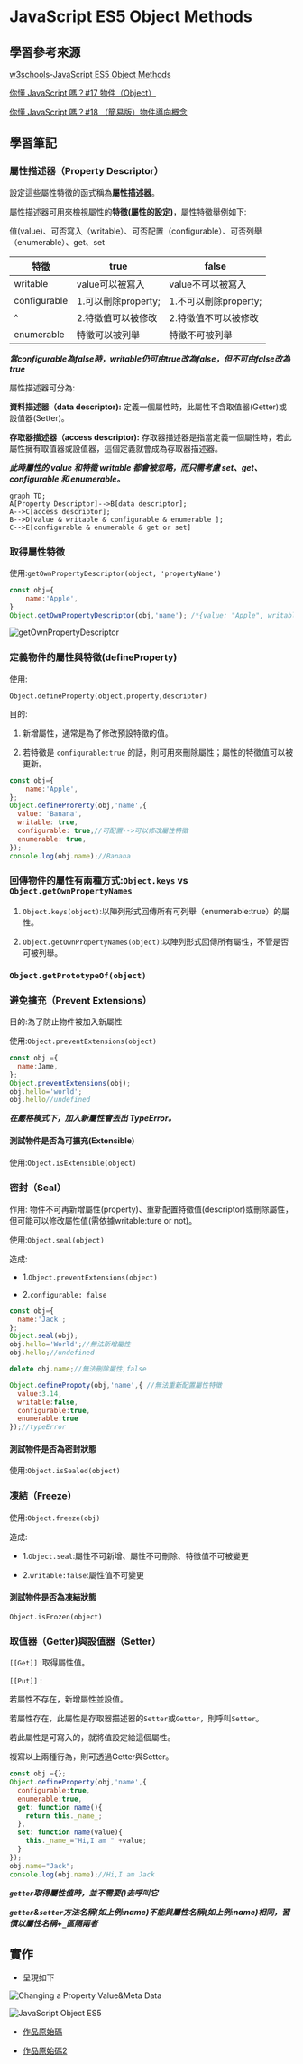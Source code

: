 # JavaScript ES5 Object Methods

## 學習參考來源

[w3schools-JavaScript ES5 Object Methods](https://www.w3schools.com/js/js_object_es5.asp)

[你懂 JavaScript 嗎？#17 物件（Object）](https://ithelp.ithome.com.tw/articles/10204736)

[你懂 JavaScript 嗎？#18 （簡易版）物件導向概念](https://ithelp.ithome.com.tw/articles/10204974)

## 學習筆記

### 屬性描述器（Property Descriptor）

設定這些屬性特徵的函式稱為**屬性描述器**。

屬性描述器可用來檢視屬性的**特徵(屬性的設定)**，屬性特徵舉例如下:

值(value)、可否寫入（writable）、可否配置（configurable）、可否列舉（enumerable）、get、set

特徵|true|false
---|---|---|
writable|value可以被寫入|value不可以被寫入
configurable|1.可以刪除property;|1.不可以刪除property;
^|2.特徵值可以被修改|2.特徵值不可以被修改
enumerable|特徵可以被列舉|特徵不可被列舉

***當configurable為false時，writable仍可由true改為false，但不可由false改為true***

屬性描述器可分為:

**資料描述器（data descriptor):**
定義一個屬性時，此屬性不含取值器(Getter)或設值器(Setter)。

**存取器描述器（access descriptor):**
存取器描述器是指當定義一個屬性時，若此屬性擁有取值器或設值器，這個定義就會成為存取器描述器。

***此時屬性的 value 和特徵 writable 都會被忽略，而只需考慮 set、get、configurable 和 enumerable。***

```mermaid
graph TD;
A[Property Descriptor]-->B[data descriptor];
A-->C[access descriptor];
B-->D[value & writable & configurable & enumerable ];
C-->E[configurable & enumerable & get or set]
```

### 取得屬性特徵

使用:`getOwnPropertyDescriptor(object, 'propertyName')`

```javascript
const obj={
    name:'Apple',
}
Object.getOwnPropertyDescriptor(obj,'name'); /*{value: "Apple", writable: true, enumerable: true, configurable: true}*/
```

![getOwnPropertyDescriptor](./images/1598623006065.jpg)

### 定義物件的屬性與特徵(defineProperty)

使用:

`Object.defineProperty(object,property,descriptor)`

目的:

1. 新增屬性，通常是為了修改預設特徵的值。

2. 若特徵是 `configurable:true` 的話，則可用來刪除屬性；屬性的特徵值可以被更新。

```javascript
const obj={
    name:'Apple',
};
Object.defineProrerty(obj,'name',{
  value: 'Banana',
  writable: true,
  configurable: true,//可配置-->可以修改屬性特徵
  enumerable: true,
});
console.log(obj.name);//Banana
```

### 回傳物件的屬性有兩種方式:`Object.keys` vs `Object.getOwnPropertyNames`

1. `Object.keys(object)`:以陣列形式回傳所有可列舉（enumerable:true）的屬性。

2. `Object.getOwnPropertyNames(object)`:以陣列形式回傳所有屬性，不管是否可被列舉。

### `Object.getPrototypeOf(object)`

### 避免擴充（Prevent Extensions）

目的:為了防止物件被加入新屬性

使用:`Object.preventExtensions(object)`

```javascript
const obj ={
  name:Jame,
};
Object.preventExtensions(obj);
obj.hello='world';
obj.hello//undefined
```

***在嚴格模式下，加入新屬性會丟出 TypeError。***

#### 測試物件是否為可擴充(Extensible)

使用:`Object.isExtensible(object)`

### 密封（Seal）

作用:
物件不可再新增屬性(property)、重新配置特徵值(descriptor)或刪除屬性，但可能可以修改屬性值(需依據writable:ture or not)。

使用:`Object.seal(object)`

造成:

- 1.`Object.preventExtensions(object)`

- 2.`configurable: false`

```javascript
const obj={
  name:'Jack';
};
Object.seal(obj);
obj.hello='World';//無法新增屬性
obj.hello;//undefined

delete obj.name;//無法刪除屬性,false

Object.definePropoty(obj,'name',{ //無法重新配置屬性特徵
  value:3.14,
  writable:false,
  configurable:true,
  enumerable:true
});//typeError
```

#### 測試物件是否為密封狀態

使用:`Object.isSealed(object)`

### 凍結（Freeze）

使用:`Object.freeze(obj)`

造成:

- 1.`Object.seal`:屬性不可新增、屬性不可刪除、特徵值不可被變更

- 2.`writable:false`:屬性值不可變更

#### 測試物件是否為凍結狀態

`Object.isFrozen(object)`

### 取值器（Getter)與設值器（Setter）

`[[Get]]` :取得屬性值。

`[[Put]]` :

若屬性不存在，新增屬性並設值。

若屬性存在，此屬性是存取器描述器的`Setter`或`Getter`，則呼叫`Setter`。

若此屬性是可寫入的，就將值設定給這個屬性。

複寫以上兩種行為，則可透過Getter與Setter。

```javascript
const obj ={};
Object.defineProperty(obj,'name',{
  configurable:true,
  enumerable:true,
  get: function name(){
    return this._name_;
  },
  set: function name(value){
    this._name_="Hi,I am " +value;
  }
});
obj.name="Jack";
console.log(obj.name);//Hi,I am Jack
```

***`getter`取得屬性值時，並不需要()去呼叫它***

***`getter`&`setter`方法名稱(如上例:_name_)不能與屬性名稱(如上例:name)相同，習慣以屬性名稱+`_`區隔兩者***

## 實作

- 呈現如下

![Changing a Property Value&Meta Data](./images/1598724215148.jpg)

![JavaScript Object ES5](./images/1598722223750.jpg)

- [作品原始碼](./homework/js_Property_Practice.html)
  
- [作品原始碼2](./homework/js_ES5_Practice.html)
